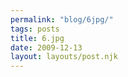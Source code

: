 ```yaml
---
permalink: "blog/6jpg/"
tags: posts
title: 6.jpg
date: 2009-12-13
layout: layouts/post.njk
---
```


